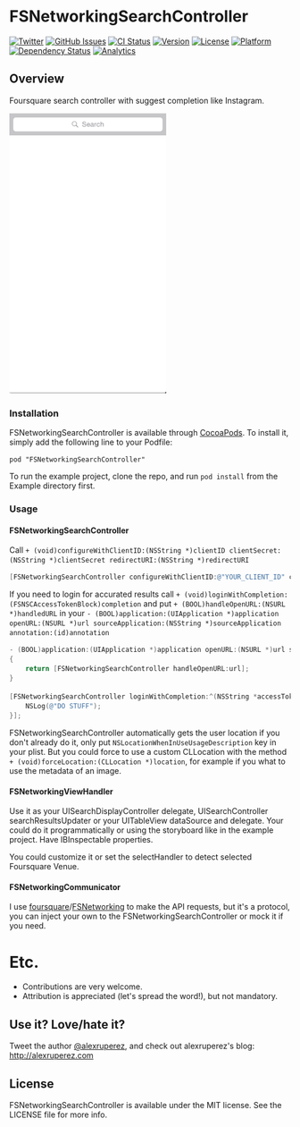 # FSNetworkingSearchController

[![Twitter](http://img.shields.io/badge/contact-@alexruperez-blue.svg?style=flat)](http://twitter.com/alexruperez)
[![GitHub Issues](http://img.shields.io/github/issues/alexruperez/FSNetworkingSearchController.svg?style=flat)](http://github.com/alexruperez/FSNetworkingSearchController/issues)
[![CI Status](http://img.shields.io/travis/alexruperez/FSNetworkingSearchController.svg?style=flat)](https://travis-ci.org/alexruperez/FSNetworkingSearchController)
[![Version](https://img.shields.io/cocoapods/v/FSNetworkingSearchController.svg?style=flat)](http://cocoapods.org/pods/FSNetworkingSearchController)
[![License](https://img.shields.io/cocoapods/l/FSNetworkingSearchController.svg?style=flat)](http://cocoapods.org/pods/FSNetworkingSearchController)
[![Platform](https://img.shields.io/cocoapods/p/FSNetworkingSearchController.svg?style=flat)](http://cocoapods.org/pods/FSNetworkingSearchController)
[![Dependency Status](https://www.versioneye.com/user/projects/555b0412634daacd4100019e/badge.svg?style=flat)](https://www.versioneye.com/user/projects/555b0412634daacd4100019e)
[![Analytics](https://ga-beacon.appspot.com/UA-55329295-1/FSNetworkingSearchController/readme?pixel)](https://github.com/igrigorik/ga-beacon)


## Overview

Foursquare search controller with suggest completion like Instagram.

![FSNetworkingSearchController Screenshot](https://raw.githubusercontent.com/alexruperez/FSNetworkingSearchController/master/screenshot.gif)

### Installation

FSNetworkingSearchController is available through [CocoaPods](http://cocoapods.org). To install
it, simply add the following line to your Podfile:

    pod "FSNetworkingSearchController"

To run the example project, clone the repo, and run `pod install` from the Example directory first.

### Usage

#### FSNetworkingSearchController

Call `+ (void)configureWithClientID:(NSString *)clientID clientSecret:(NSString *)clientSecret redirectURI:(NSString *)redirectURI`

```objectivec
[FSNetworkingSearchController configureWithClientID:@"YOUR_CLIENT_ID" clientSecret:@"YOUR_CLIENT_SECRET" redirectURI:@"YOUR_REDIRECT_URI"];
```

If you need to login for accurated results call `+ (void)loginWithCompletion:(FSNSCAccessTokenBlock)completion` and put `+ (BOOL)handleOpenURL:(NSURL *)handledURL` in your `- (BOOL)application:(UIApplication *)application openURL:(NSURL *)url sourceApplication:(NSString *)sourceApplication annotation:(id)annotation`

```objectivec
- (BOOL)application:(UIApplication *)application openURL:(NSURL *)url sourceApplication:(NSString *)sourceApplication annotation:(id)annotation
{
    return [FSNetworkingSearchController handleOpenURL:url];
}

[FSNetworkingSearchController loginWithCompletion:^(NSString *accessToken, NSError *error) {
    NSLog(@"DO STUFF");
}];
```

FSNetworkingSearchController automatically gets the user location if you don't already do it, only put `NSLocationWhenInUseUsageDescription` key in your plist. But you could force to use a custom CLLocation with the method `+ (void)forceLocation:(CLLocation *)location`, for example if you what to use the metadata of an image.

#### FSNetworkingViewHandler

Use it as your UISearchDisplayController delegate, UISearchController searchResultsUpdater or your UITableView dataSource and delegate. Your could do it programmatically or using the storyboard like in the example project. Have IBInspectable properties.

You could customize it or set the selectHandler to detect selected Foursquare Venue.

#### FSNetworkingCommunicator

I use [foursquare](https://github.com/foursquare)/[FSNetworking](https://github.com/foursquare/FSNetworking) to make the API requests, but it's a protocol, you can inject your own to the FSNetworkingSearchController or mock it if you need.

# Etc.

* Contributions are very welcome.
* Attribution is appreciated (let's spread the word!), but not mandatory.

## Use it? Love/hate it?

Tweet the author [@alexruperez](http://twitter.com/alexruperez), and check out alexruperez's blog: http://alexruperez.com

## License

FSNetworkingSearchController is available under the MIT license. See the LICENSE file for more info.
